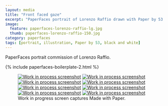 ```yaml
---
layout: media
title: "Front faced gaze"
excerpt: "PaperFaces portrait of Lorenzo Raffio drawn with Paper by 53 on an iPad."
image: 
  feature: paperfaces-lorenzo-raffio-lg.jpg
  thumb: paperfaces-lorenzo-raffio-150.jpg
category: paperfaces
tags: [portrait, illustration, Paper by 53, black and white]
---
```


PaperFaces portrait commission of Lorenzo Raffio.

{% include paperfaces-boilerplate-2.html %}

<figure class="third">
	<a href="{{ site.url }}/images/paperfaces-lorenzo-raffio-process-1-lg.jpg"><img src="{{ site.url }}/images/paperfaces-lorenzo-raffio-process-1-600.jpg" alt="Work in process screenshot"></a>
	<a href="{{ site.url }}/images/paperfaces-lorenzo-raffio-process-2-lg.jpg"><img src="{{ site.url }}/images/paperfaces-lorenzo-raffio-process-2-600.jpg" alt="Work in process screenshot"></a>
	<a href="{{ site.url }}/images/paperfaces-lorenzo-raffio-process-3-lg.jpg"><img src="{{ site.url }}/images/paperfaces-lorenzo-raffio-process-3-600.jpg" alt="Work in process screenshot"></a>
	<a href="{{ site.url }}/images/paperfaces-lorenzo-raffio-process-4-lg.jpg"><img src="{{ site.url }}/images/paperfaces-lorenzo-raffio-process-4-600.jpg" alt="Work in process screenshot"></a>
	<a href="{{ site.url }}/images/paperfaces-lorenzo-raffio-process-5-lg.jpg"><img src="{{ site.url }}/images/paperfaces-lorenzo-raffio-process-5-600.jpg" alt="Work in process screenshot"></a>
	<a href="{{ site.url }}/images/paperfaces-lorenzo-raffio-process-6-lg.jpg"><img src="{{ site.url }}/images/paperfaces-lorenzo-raffio-process-6-600.jpg" alt="Work in process screenshot"></a>
	<a href="{{ site.url }}/images/paperfaces-lorenzo-raffio-process-7-lg.jpg"><img src="{{ site.url }}/images/paperfaces-lorenzo-raffio-process-7-600.jpg" alt="Work in process screenshot"></a>
	<a href="{{ site.url }}/images/paperfaces-lorenzo-raffio-process-8-lg.jpg"><img src="{{ site.url }}/images/paperfaces-lorenzo-raffio-process-8-600.jpg" alt="Work in process screenshot"></a>
	<figcaption>Work in progress screen captures Made with Paper.</figcaption>
</figure>
